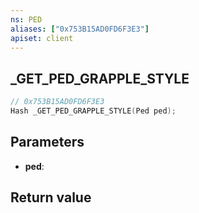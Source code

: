 ```yaml
---
ns: PED
aliases: ["0x753B15AD0FD6F3E3"]
apiset: client
---
```

## _GET_PED_GRAPPLE_STYLE

```c
// 0x753B15AD0FD6F3E3
Hash _GET_PED_GRAPPLE_STYLE(Ped ped);
```


## Parameters
* **ped**:

## Return value